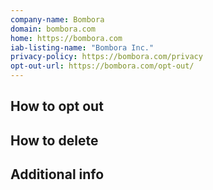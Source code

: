 ```yaml
---
company-name: Bombora
domain: bombora.com
home: https://bombora.com
iab-listing-name: "Bombora Inc."
privacy-policy: https://bombora.com/privacy
opt-out-url: https://bombora.com/opt-out/
---
```


## How to opt out




## How to delete




## Additional info

















